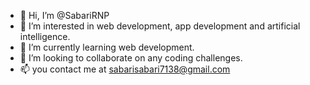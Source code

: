 - 👋 Hi, I’m @SabariRNP
- 👀 I’m interested in web development, app development and artificial intelligence.
- 🌱 I’m currently learning web development.
- 💞️ I’m looking to collaborate on any coding challenges.
- 📫 you contact me at sabarisabari7138@gmail.com

<!---
SabariRNP/SabariRNP is a ✨ special ✨ repository because its `README.md` (this file) appears on your GitHub profile.
You can click the Preview link to take a look at your changes.
--->
